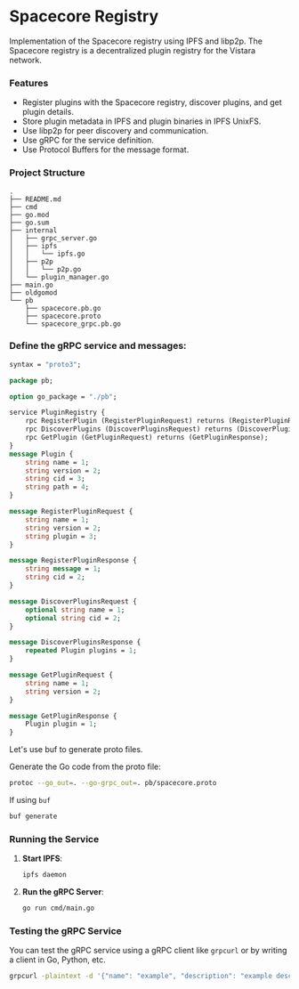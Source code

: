 # Spacecore Registry

Implementation of the Spacecore registry using IPFS and libp2p. The Spacecore registry is a decentralized plugin registry for the Vistara network.

### Features

- Register plugins with the Spacecore registry, discover plugins, and get plugin details.
- Store plugin metadata in IPFS and plugin binaries in IPFS UnixFS.
- Use libp2p for peer discovery and communication.
- Use gRPC for the service definition.
- Use Protocol Buffers for the message format.

### Project Structure

```
.
├── README.md
├── cmd
├── go.mod
├── go.sum
├── internal
│   ├── grpc_server.go
│   ├── ipfs
│   │   └── ipfs.go
│   ├── p2p
│   │   └── p2p.go
│   └── plugin_manager.go
├── main.go
├── oldgomod
└── pb
    ├── spacecore.pb.go
    ├── spacecore.proto
    └── spacecore_grpc.pb.go
```

### Define the gRPC service and messages:

```proto
syntax = "proto3";

package pb;

option go_package = "./pb";

service PluginRegistry {
    rpc RegisterPlugin (RegisterPluginRequest) returns (RegisterPluginResponse);
    rpc DiscoverPlugins (DiscoverPluginsRequest) returns (DiscoverPluginsResponse);
    rpc GetPlugin (GetPluginRequest) returns (GetPluginResponse);
}
message Plugin {
    string name = 1;
    string version = 2;
    string cid = 3;
    string path = 4;
}

message RegisterPluginRequest {
    string name = 1;
    string version = 2;
    string plugin = 3;
}

message RegisterPluginResponse {
    string message = 1;
    string cid = 2;
}

message DiscoverPluginsRequest {
    optional string name = 1;
    optional string cid = 2;
}

message DiscoverPluginsResponse {
    repeated Plugin plugins = 1;
}

message GetPluginRequest {
    string name = 1;
    string version = 2;
}

message GetPluginResponse {
    Plugin plugin = 1;
}
```

Let's use buf to generate proto files.

Generate the Go code from the proto file:

```sh
protoc --go_out=. --go-grpc_out=. pb/spacecore.proto
```

If using `buf`
```sh
buf generate
```

### Running the Service

1. **Start IPFS**:
   ```sh
   ipfs daemon
   ```

2. **Run the gRPC Server**:
   ```sh
   go run cmd/main.go
   ```

### Testing the gRPC Service

You can test the gRPC service using a gRPC client like `grpcurl` or by writing a client in Go, Python, etc.

```sh
grpcurl -plaintext -d '{"name": "example", "description": "example description", "container_image": "example/image:latest"}' localhost:50051 pb.SpacecoreRegistry/RegisterSpacecore
```
